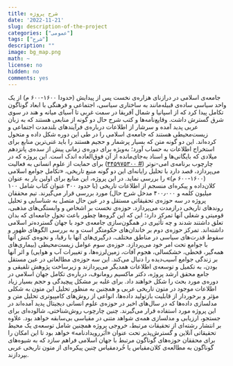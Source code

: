 ```yaml
---
title: شرح پروژه
date: '2022-11-21'
slug: description-of-the-project
categories: ["عمومی"]
tags: ["شرح"]
description: ""
image: bg_map.png
math: ~
license: no
hidden: no
comments: yes
---
```


جامعه‌ی اسلامی در درازنای هزاره‌ی نخست پس از پیدایش (حدودا ۱۶۰۰-۶۰۰ م) از یک واحد سیاسی ساده‌ی قبیله‌مانند به ساختاری سیاسی، اجتماعی و فرهنگی با ابعاد گوناگون تکامل پیدا کرد که از اسپانیا و شمال آفریقا در سمت غربی تا آسیای میانه و هند در سوی شرق گسترش داشت. وقایع‌نامه‌ها و کتب شرح حال دو گونه از منابعی هستند که به زبان عربی پدید آمده و سرشار از اطلاعات درباره‌ی فرآیندهای بلندمدت اجتماعی و زیست‌محیطی هستند که جامعه‌ی اسلامی را در طی این دوره شکل داده و متحول کرده‌اند. این دو گونه متن که بسیار پرشمار و حجیم هستند را باید غنی‌ترین منابع برای استخراج اطلاعات به حساب آورد؛ به‌ویژه برای دوره‌ی زمانی پیش از سده‌ی پانزدهم میلادی که بایگانی‌ها و اسناد به‌جای‌مانده از آن فوق‌العاده اندک است. این پروژه که در چارچوب برنامه‌ی امی-نوتر ([# ۴۴۵۹۷۵۳۰۰](https://gepris.dfg.de/gepris/projekt/445975300?language=en)) برای حمایت از علوم انسانی به فعالیت می‌پردازد، قصد دارد با تحلیل رایانه‌ای این دو گونه منبع تاریخی، «تکامل جوامع اسلامی (۱۶۰۰-۶۰۰ م)» را بررسی نماید. در این پروژه، این منابع برای اولین بار به عنوان کلان‌داده و پیکره‌ای منسجم از اطلاعات تاریخی (با حدود ۳۰۰ عنوان کتاب شامل ۱۰۰ میلیون کلمه و ۴۰۰٫۰۰۰ مدخل شرح حال) مورد بررسی قرار می‌گیرند. تیم محققان پروژه در سه حوزه‌ی تحقیقاتی مستقل و در عین حال متصل به شناسایی و تحلیل روندهای تاریخی درازمدت می‌پردازد. حوزه‌ی نخست بر اشخاص و وابستگی‌های مذهبی، قومیتی و شغلی آنها تمرکز دارد؛ این که این گروه‌ها چطور باعث تحول جامعه‌ای که بدان تعلق داشتند شدند و چه تأثیری در همگون‌سازی جامعه‌ی خود با جهان گسترده‌تر اسلامی داشته‌اند. تمرکز حوزه‌ی دوم بر خاندان‌های حکومتگر است و به بررسی الگوهای ظهور و سقوط قدرت‌های سیاسی در مناطق مختلف، درگیری‌های آنها با رقبا، و نحوه‌ی کنش آنها با جوامع تحت امر خود می‌پردازد. حوزه‌ی سوم عوامل زیست‌محیطی (بیماری‌های همه‌گیر، قحطی، خشکسالی، هجوم آفات، زمین‌لرزه‌ها، و تغییرات آب و هوایی) و اثر آنها بر زندگی جوامع آسیب‌دیده را دنبال می‌کند. این سه حوزه‌ی مطالعاتی در عین مستقل بودن، به تکمیل و توسعه‌ی اطلاعات همدیگر می‌پردازند و زیرساخت پژوهش تلفیقی و جامع محقق ارشد پروژه، دکتر ماکسیم رومانوف، درباره‌ی تکامل جهان اسلامی در دوره‌ی مورد بحث را شکل خواهند داد. برای غلبه بر مشکل پیچیدگی و حجم بسیار زیاد اطلاعات موجود در متون تاریخی عربی و همچنین به منظور تحلیل این متون به شکلی مؤثر و برخوردار از قابلیت بازتولید داده‌ها، انواعی از روش‌های کامپیوتری تحلیل متن و مدلسازی داده‌ها که در سال‌های اخیر در حوزه‌ی علوم انسانی دیجیتال پدید آمده‌اند در این پروژه مورد استفاده قرار می‌گیرند. چنین چارچوب روش‌شناختی، شالوده‌ای برای جستجو، ارزیابی و مدلسازی همه‌ی شواهد متنی در مقیاسی بی‌سابقه خواهد بود. علاوه بر انتشار رشته‌ای از تحقیقات مرتبط، خروجی پروژه همچنین شامل توسعه‌ی یک محیط تحقیقاتی آنلاین و گسترش‌پذیر تحت عنوان «اَبَررویدادنامه» خواهد بود تا این امکان را برای محققان حوزه‌های گوناگون مرتبط با جهان اسلامی فراهم سازد که به شیوه‌های گوناگون به مطالعه‌ی کلان‌مقیاس یا خُردمقیاس چنین پیکره‌ای از متون تاریخی عربی بپردازند.
